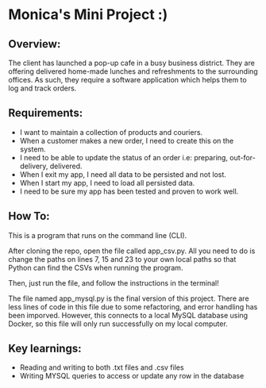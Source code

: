 # Monica's Mini Project :)

## Overview:
The client has launched a pop-up cafe in a busy business district. They
are offering delivered home-made lunches and refreshments to the
surrounding offices. As such, they require a software application which
helps them to log and track orders.

## Requirements:
* I want to maintain a collection of products and couriers.
* When a customer makes a new order, I need to create this on the
  system.
* I need to be able to update the status of an order i.e: preparing,
  out-for-delivery, delivered.
* When I exit my app, I need all data to be persisted and not lost.
* When I start my app, I need to load all persisted data.
* I need to be sure my app has been tested and proven to work well.

## How To:
This is a program that runs on the command line (CLI).

After cloning the repo, open the file called app_csv.py. All you need to do is change the paths on lines 7, 15 and 23 to your own local paths so that Python can find the CSVs when running the program.

Then, just run the file, and follow the instructions in the terminal!

The file named app_mysql.py is the final version of this project. There are less lines of code in this file due to some refactoring, and error handling has been imporved. However, this connects to a local MySQL database using Docker, so this file will only run successfully on my local computer.

## Key learnings:
* Reading and writing to both .txt files and .csv files
* Writing MYSQL queries to access or update any row in the database
